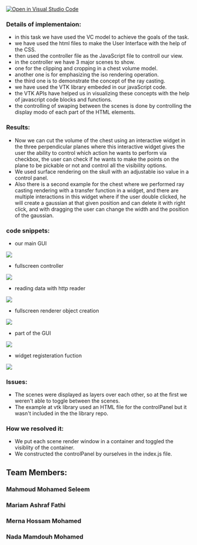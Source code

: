 [![Open in Visual Studio Code](https://classroom.github.com/assets/open-in-vscode-f059dc9a6f8d3a56e377f745f24479a46679e63a5d9fe6f495e02850cd0d8118.svg)](https://classroom.github.com/online_ide?assignment_repo_id=6634618&assignment_repo_type=AssignmentRepo)

### Details of implementaion:
- in this task we have used the VC model to achieve the goals of the task.
- we have used the html files to make the User Interface with the help of the CSS.
- then used the controller file as the JavaScript file to controll our view.
- in the controller we have 3 major scenes to show.
- one for the clipping and cropping in a chest volume model. 
- another one is for emphasizing the iso rendering operation.
- the third one is to demonstrate the concept of the ray casting.
- we have used the VTK library embeded in our javaScript code.
- the VTK APIs have helped us in visualizing these concepts with the help of javascript code blocks and functions.
- the controlling of swaping between the scenes is done by controlling the display modo of each part of the HTML elements.
### Results:
- Now we can cut the volume of the chest using an interactive widget in the three perpendicular planes where this interactive widget gives the user the ability to control which action he wants to perform via checkbox, the user can check if he wants to make the points on the plane to be pickable or not and control all the visibility options.
- We used surface rendering on the skull with an adjustable iso value in a control panel.
- Also there is a second example for the chest where we performed ray casting rendering with a transfer function in a widget, and there are multiple interactions in this widget where if the user double clicked, he will create a gaussian at that given position and can delete it with right click, and with dragging the user can change the width and the position of the gaussian.

### code snippets:
- our main GUI

![](https://github.com/sbme-tutorials/final-project-m-3-n/blob/main/code_snippets/GUI.jpeg)

- fullscreen controller 

![](https://github.com/sbme-tutorials/final-project-m-3-n/blob/main/code_snippets/controlPanal.jpeg)

- reading data with http reader 

![](https://github.com/sbme-tutorials/final-project-m-3-n/blob/main/code_snippets/Reading%20data.jpeg)

- fullscreen renderer object creation

![](https://github.com/sbme-tutorials/final-project-m-3-n/blob/main/code_snippets/fullscreen.jpeg)

- part of the GUI 

![](https://github.com/sbme-tutorials/final-project-m-3-n/blob/main/code_snippets/some%20divs.jpeg)

- widget registeration fuction

![](https://github.com/sbme-tutorials/final-project-m-3-n/blob/main/code_snippets/widget.jpeg)

### Issues:
- The scenes were displayed as layers over each other, so at the first we weren't able to toggle between the scenes.
- The example at vtk library used an HTML file for the controlPanel but it wasn't included in the the library repo.
### How we resolved it:
- We put each scene render window in a container and toggled the visiblity of the container.
- We constructed the controlPanel by ourselves in the index.js file.

## Team Members:
### Mahmoud Mohamed Seleem
### Mariam Ashraf Fathi
### Merna Hossam Mohamed
### Nada Mamdouh Mohamed
